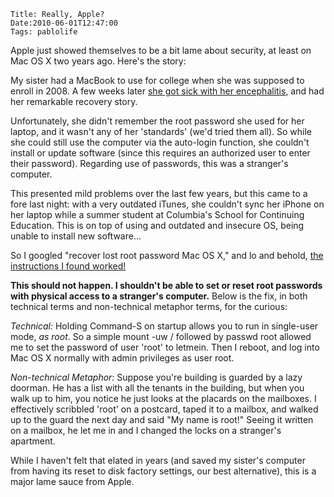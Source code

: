     Title: Really, Apple?
    Date:2010-06-01T12:47:00
    Tags: pablolife

Apple just showed themselves to be a bit lame about security, at least on Mac
OS X two years ago. Here's the story:

My sister had a MacBook to use for college when she was supposed to enroll in 2008.
A few weeks later [she got sick with her encephalitis][1], and had her
remarkable recovery story.

Unfortunately, she didn't remember the root password she used for her laptop,
and it wasn't any of her 'standards' (we'd tried them all). So while she could
still use the computer via the auto-login function, she couldn't install or
update software (since this requires an authorized user to enter their
password). Regarding use of passwords, this was a stranger's computer.

This presented mild problems over the last few years, but this came to a fore
last night: with a very outdated iTunes, she couldn't sync her iPhone on her
laptop while a summer student at Columbia's School for Continuing Education.
This is on top of using and outdated and insecure OS, being unable to install
new software...

So I googled "recover lost root password Mac OS X," and lo and behold, [the
instructions I found worked!][2]

**This should not happen. I shouldn't be able to set or reset root passwords
with physical access to a stranger's computer.** Below is the fix, in both
technical terms and non-technical metaphor terms, for the curious:

_Technical:_ Holding Command-S on startup allows you to run in single-user
mode, _as root_. So a simple mount -uw / followed by passwd root allowed me to
set the password of user 'root' to letmein. Then I reboot, and log into Mac OS
X normally with admin privileges as user root.

_Non-technical Metaphor:_ Suppose you're building is guarded by a lazy
doorman. He has a list with all the tenants in the building, but when you walk
up to him, you notice he just looks at the placards on the mailboxes. I
effectively scribbled 'root' on a postcard, taped it to a mailbox, and walked
up to the guard the next day and said "My name is root!" Seeing it written on
a mailbox, he let me in and I changed the locks on a stranger's apartment.

While I haven't felt that elated in years (and saved my sister's computer from
having its reset to disk factory settings, our best alternative), this is a
major lame sauce from Apple.


   [1]: http://www.facebook.com/paul.meier#!/group.php?gid=25800962459
   [2]: http://www.macosxhints.com/article.php?story=20001217230925152
